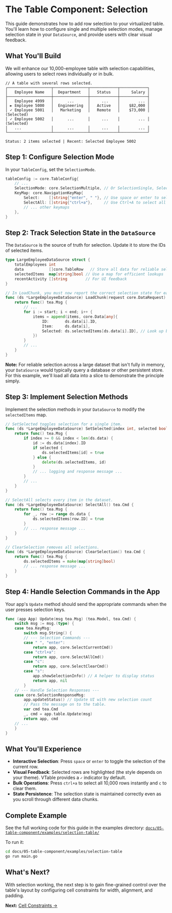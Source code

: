 # The Table Component: Selection

This guide demonstrates how to add row selection to your virtualized table. You'll learn how to configure single and multiple selection modes, manage selection state in your `DataSource`, and provide users with clear visual feedback.

## What You'll Build

We will enhance our 10,000-employee table with selection capabilities, allowing users to select rows individually or in bulk.

```text
// A table with several rows selected.
┌───────────────────┬───────────────┬────────────┬────────────┐
│   Employee Name   │  Department   │   Status   │     Salary │
├───────────────────┼───────────────┼────────────┼────────────┤
│   Employee 4999   │      ...      │     ...    │        ... │
│ ► Employee 5000   │  Engineering  │   Active   │    $82,000 │
│ ✓ Employee 5001   │   Marketing   │   Remote   │    $73,000 │ (Selected)
│ ✓ Employee 5002   │      ...      │     ...    │        ... │ (Selected)
│   ...             │      ...      │     ...    │        ... │
└───────────────────┴───────────────┴────────────┴────────────┘

Status: 2 items selected | Recent: Selected Employee 5002
```

## Step 1: Configure Selection Mode

In your `TableConfig`, set the `SelectionMode`.

```go
tableConfig := core.TableConfig{
    // ...
    SelectionMode: core.SelectionMultiple, // Or SelectionSingle, SelectionNone
    KeyMap: core.NavigationKeyMap{
        Select:    []string{"enter", " "}, // Use space or enter to select
        SelectAll: []string{"ctrl+a"},     // Use Ctrl+A to select all
        // ... other keymaps
    },
}
```

## Step 2: Track Selection State in the `DataSource`

The `DataSource` is the source of truth for selection. Update it to store the IDs of selected items.

```go
type LargeEmployeeDataSource struct {
	totalEmployees int
	data           []core.TableRow   // Store all data for reliable selection
	selectedItems  map[string]bool // Use a map for efficient lookups
	recentActivity []string        // For UI feedback
}

// In LoadChunk, you must now report the correct selection state for each item.
func (ds *LargeEmployeeDataSource) LoadChunk(request core.DataRequest) tea.Cmd {
	return func() tea.Msg {
		// ...
		for i := start; i < end; i++ {
			items = append(items, core.Data[any]{
				ID:       ds.data[i].ID,
				Item:     ds.data[i],
				Selected: ds.selectedItems[ds.data[i].ID], // Look up by ID
			})
		}
		// ...
	}
}
```
**Note:** For reliable selection across a large dataset that isn't fully in memory, your `DataSource` would typically query a database or other persistent store. For this example, we'll load all data into a slice to demonstrate the principle simply.

## Step 3: Implement Selection Methods

Implement the selection methods in your `DataSource` to modify the `selectedItems` map.

```go
// SetSelected toggles selection for a single item.
func (ds *LargeEmployeeDataSource) SetSelected(index int, selected bool) tea.Cmd {
	return func() tea.Msg {
		if index >= 0 && index < len(ds.data) {
			id := ds.data[index].ID
			if selected {
				ds.selectedItems[id] = true
			} else {
				delete(ds.selectedItems, id)
			}
			// ... logging and response message ...
		}
		// ...
	}
}

// SelectAll selects every item in the dataset.
func (ds *LargeEmployeeDataSource) SelectAll() tea.Cmd {
	return func() tea.Msg {
		for _, row := range ds.data {
			ds.selectedItems[row.ID] = true
		}
		// ... response message ...
	}
}

// ClearSelection removes all selections.
func (ds *LargeEmployeeDataSource) ClearSelection() tea.Cmd {
	return func() tea.Msg {
		ds.selectedItems = make(map[string]bool)
		// ... response message ...
	}
}
```

## Step 4: Handle Selection Commands in the App

Your app's `Update` method should send the appropriate commands when the user presses selection keys.

```go
func (app App) Update(msg tea.Msg) (tea.Model, tea.Cmd) {
	switch msg := msg.(type) {
	case tea.KeyMsg:
		switch msg.String() {
		// --- Selection Commands ---
		case " ", "enter":
			return app, core.SelectCurrentCmd()
		case "ctrl+a":
			return app, core.SelectAllCmd()
		case "c":
			return app, core.SelectClearCmd()
		case "s":
			app.showSelectionInfo() // A helper to display status
			return app, nil
		}
	// --- Handle Selection Responses ---
	case core.SelectionResponseMsg:
		app.updateStatus() // Update UI with new selection count
		// Pass the message on to the table.
		var cmd tea.Cmd
		_, cmd = app.table.Update(msg)
		return app, cmd
	// ...
	}
}
```

## What You'll Experience

-   **Interactive Selection**: Press `space` or `enter` to toggle the selection of the current row.
-   **Visual Feedback**: Selected rows are highlighted (the style depends on your theme). VTable provides a `✓` indicator by default.
-   **Bulk Operations**: Press `ctrl+a` to select all 10,000 rows instantly and `c` to clear them.
-   **State Persistence**: The selection state is maintained correctly even as you scroll through different data chunks.

## Complete Example

See the full working code for this guide in the examples directory:
[`docs/05-table-component/examples/selection-table/`](examples/selection-table/)

To run it:
```bash
cd docs/05-table-component/examples/selection-table
go run main.go
```

## What's Next?

With selection working, the next step is to gain fine-grained control over the table's layout by configuring cell constraints for width, alignment, and padding.

**Next:** [Cell Constraints →](04-cell-constraints.md) 